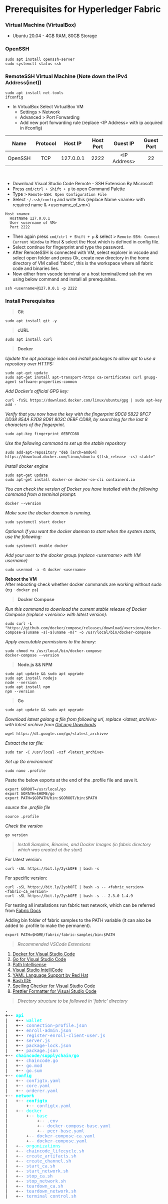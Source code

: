 # Prerequisites for Hyperledger Fabric

### Virtual Machine (VirtualBox)
* Ubuntu 20.04 - 4GB RAM, 80GB Storage

### OpenSSH
```
sudo apt install openssh-server
sudo systemctl status ssh
```

### RemoteSSH Virtual Machine (Note down the IPv4 Address(inet))
```
sudo apt install net-tools
ifconfig 
``` 
* In VirtualBox Select VirtualBox VM 
  * Settings > Network
  * Advanced > Port Forwarding
  * Add new port forwarding rule (replace &lt;IP Address&gt; with ip acquired in ifconfig)  

|Name|Protocol|Host IP|Host Port|Guest IP|Guest Port|
|:-------:|:--------:|:---------:|:---------:|:------------:|:---------:|
| OpenSSH |TCP|127.0.0.1|2222|&lt;IP Address&gt;|22  
<br>

* Download Visual Studio Code Remote - SSH Extension By Microsoft
* Press `cmd/ctrl + Shift + p` to open Command Palette 
* Type > `Remote-SSH: Open Configuration File`
* Select `~/.ssh/config` and write this (replace Name &lt;name&gt; with required name & &lt;username_of_vm&gt;)
  
``` 
Host <name>
  HostName 127.0.0.1
  User <username of VM>
  Port 2222 
```
* Then again press  `cmd/ctrl + Shift + p` & select > `Remote-SSH: Connect Current Window` to Host & select the Host which is defined in config file.
* Select continue for fingerprint and type the password.
* After RemoteSSH is connected with VM, select explorer in vscode and select open folder and press Ok, create new directory in the home directory of VM called 'fabric', this is the workspace where all fabric code and binaries lies.
* Now either from vscode terminal or a host terminal/cmd ssh the vm using below command and install all prerequisites.  
```
ssh <username>@127.0.0.1 -p 2222
```  
### Install Prerequisites
> __Git__  
```
sudo apt install git -y
```  

> __cURL__  
```
sudo apt install curl
```  

> __Docker__  

 _Update the apt package index and install packages to allow apt to use a repository over HTTPS:_  
```
sudo apt-get update
sudo apt-get install apt-transport-https ca-certificates curl gnupg-agent software-properties-common 
```   
 
 _Add Docker’s official GPG key:_  
```
curl -fsSL https://download.docker.com/linux/ubuntu/gpg | sudo apt-key add -
```  
 
 _Verify that you now have the key with the fingerprint 9DC8 5822 9FC7 DD38 854A  E2D8 8D81 803C 0EBF CD88, by searching for the last 8 characters of the fingerprint._  
 
```
sudo apt-key fingerprint 0EBFCD88
```  
 
 _Use the following command to set up the stable repository_  
```
sudo add-apt-repository "deb [arch=amd64] https://download.docker.com/linux/ubuntu $(lsb_release -cs) stable" 
```  
 
 _Install docker engine_  
```
sudo apt-get update
sudo apt-get install docker-ce docker-ce-cli containerd.io
```  
 
 _You can check the version of Docker you have installed with the following command from a terminal prompt:_  
```
docker --version
```  
 
 _Make sure the docker daemon is running._  
```
sudo systemctl start docker
```  
 
 _Optional: If you want the docker daemon to start when the system starts, use the following:_  
```
sudo systemctl enable docker
```  
 
 _Add your user to the docker group.(replace &lt;username&gt; with VM username)_  
```
sudo usermod -a -G docker <username>
``` 
  
__Reboot the VM__  
 After rebooting check whether docker commands are working without sudo (eg - `docker ps`)

> __Docker Compose__

_Run this command to download the current stable release of Docker Compose (replace &lt;version&gt; with latest version):_  
```
sudo curl -L "https://github.com/docker/compose/releases/download/<version>/docker-compose-$(uname -s)-$(uname -m)" -o /usr/local/bin/docker-compose
```  

_Apply executable permissions to the binary:_  
```
sudo chmod +x /usr/local/bin/docker-compose
docker-compose --version
```

> __Node.js && NPM__  
```
sudo apt update && sudo apt upgrade
sudo apt install nodejs
node --version
sudo apt install npm
npm --version
```

> __Go__  
```
sudo apt update && sudo apt upgrade
```  

_Download latest golang a file from following url, replace <latest_archive> with latest archive from [GoLang Downloads](https://golang.org/dl/)_  
```
wget https://dl.google.com/go/<latest_archive>
```  

_Extract the tar file:_  
```
sudo tar -C /usr/local -xzf <latest_archive>
```

_Set up Go environment_  
```
sudo nano .profile
```  

Paste the below exports at the end of the .profile file and save it.
  ```
  export GOROOT=/usr/local/go
  export GOPATH=$HOME/go
  export PATH=$GOPATH/bin:$GOROOT/bin:$PATH
  ```
_source the .profile file_  
```
source .profile
```  

_Check the version_  
```
go version
```

> _Install Samples, Binaries, and Docker Images (in fabric directory which was created at the start)_   

For latest version:
```
curl -sSL https://bit.ly/2ysbOFE | bash -s
```
For specific version:
```
curl -sSL https://bit.ly/2ysbOFE | bash -s -- <fabric_version> <fabric-ca_version>
curl -sSL https://bit.ly/2ysbOFE | bash -s -- 2.3.0 1.4.9
```

For testing all installations run fabric test network, which can be referred from [Fabric Docs](https://hyperledger-fabric.readthedocs.io/en/latest/test_network.html)

Adding bin folder of fabric samples to the PATH variable (it can also be added to .profile to make the permanent).
```
export PATH=$HOME/fabric/fabric-samples/bin:$PATH
```

> _Recommended VSCode Extensions_
1. [Docker for Visual Studio Code](https://code.visualstudio.com/docs/containers/overview) 
2. [Go for Visual Studio Code](https://code.visualstudio.com/docs/languages/go)
3. [Path Intellisense](https://marketplace.visualstudio.com/items?itemName=christian-kohler.path-intellisense)
4. [Visual Studio IntelliCode](https://marketplace.visualstudio.com/items?itemName=VisualStudioExptTeam.VSIntelliCode)
5. [YAML Language Support by Red Hat](https://marketplace.visualstudio.com/items?itemName=redhat.vscode-yaml)
6. [Bash IDE](https://marketplace.visualstudio.com/items?itemName=mads-hartmann.bash-ide-vscode)
7. [Spelling Checker for Visual Studio Code](https://marketplace.visualstudio.com/items?itemName=streetsidesoftware.code-spell-checker)
8. [Prettier Formatter for Visual Studio Code](https://marketplace.visualstudio.com/items?itemName=esbenp.prettier-vscode)


> _Directory structure to be followed in 'fabric' directory_
<pre>
.
+-- <b><span style="color:aqua">api</span></b>
|   +-- <span style="color:aqua">wallet</span>
|   +-- <span style="color:CornflowerBlue">connection-profile.json</span>
|   +-- <span style="color:CornflowerBlue">enroll-admin.json</span>
|   +-- <span style="color:CornflowerBlue">register-enroll-client-user.js</span>
|   +-- <span style="color:CornflowerBlue">server.js</span>
|   +-- <span style="color:CornflowerBlue">package-lock.json</span>
|   +-- <span style="color:CornflowerBlue">package.json</span>
+-- <b><span style="color:aqua">chaincode/supplychain/go</span></b>
|   +-- <span style="color:CornflowerBlue">chaincode.go</span>
|   +-- <span style="color:CornflowerBlue">go.mod</span>
|   +-- <span style="color:CornflowerBlue">go.sum</span>
+-- <b><span style="color:aqua">config</span></b>
|   +-- <span style="color:CornflowerBlue">configtx.yaml</span>
|   +-- <span style="color:CornflowerBlue">core.yaml</span>
|   +-- <span style="color:CornflowerBlue">orderer.yaml</span>
+-- <b><span style="color:aqua">network</span></b>
|   +-- <b><span style="color:aqua">configtx</span></b>
|       +-- <span style="color:CornflowerBlue">configtx.yaml</span>
|   +-- <span style="color:aqua">docker</span>
|       +-- <span style="color:aqua">base</span>
|           +-- <span style="color:CornflowerBlue">.env</span>
|           +-- <span style="color:CornflowerBlue">docker-compose-base.yaml</span>
|           +-- <span style="color:CornflowerBlue">peer-base.yaml</span>
|       +-- <span style="color:CornflowerBlue">docker-compose-ca.yaml</span>
|       +-- <span style="color:CornflowerBlue">docker-compose.yaml</span>
|   +-- <span style="color:aqua">organizations</span>
|   +-- <span style="color:CornflowerBlue">chaincode_lifecycle.sh</span>
|   +-- <span style="color:CornflowerBlue">create_artifacts.sh</span>
|   +-- <span style="color:CornflowerBlue">create_channel.sh</span>
|   +-- <span style="color:CornflowerBlue">start_ca.sh</span>
|   +-- <span style="color:CornflowerBlue">start_network.sh</span>
|   +-- <span style="color:CornflowerBlue">stop_ca.sh</span>
|   +-- <span style="color:CornflowerBlue">stop_network.sh</span>
|   +-- <span style="color:CornflowerBlue">teardown_ca.sh</span>
|   +-- <span style="color:CornflowerBlue">teardown_network.sh</span>
|   +-- <span style="color:CornflowerBlue">terminal_control.sh</span>
</pre>



<!-- 
sudo scp -P 2232 terminal_control.sh hlfabric@127.0.0.1:~/fabric
sudo scp -P 2232 -r network hlfabric@127.0.0.1:~/fabric

<span style="color:CornflowerBlue"></span> -->